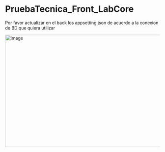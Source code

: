 # PruebaTecnica_Front_LabCore

Por favor actualizar en el back los appsetting json de acuerdo a la conexion de BD que quiera utilizar

<img width="1425" height="365" alt="image" src="https://github.com/user-attachments/assets/2878ca62-e641-4639-86dd-f2bbcceed370" />
